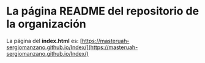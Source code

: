 # La página README del repositorio de la organización

La página del **index.html** es: 
[https://masteruah-sergiomanzano.github.io/Index/](https://masteruah-sergiomanzano.github.io/Index/)


